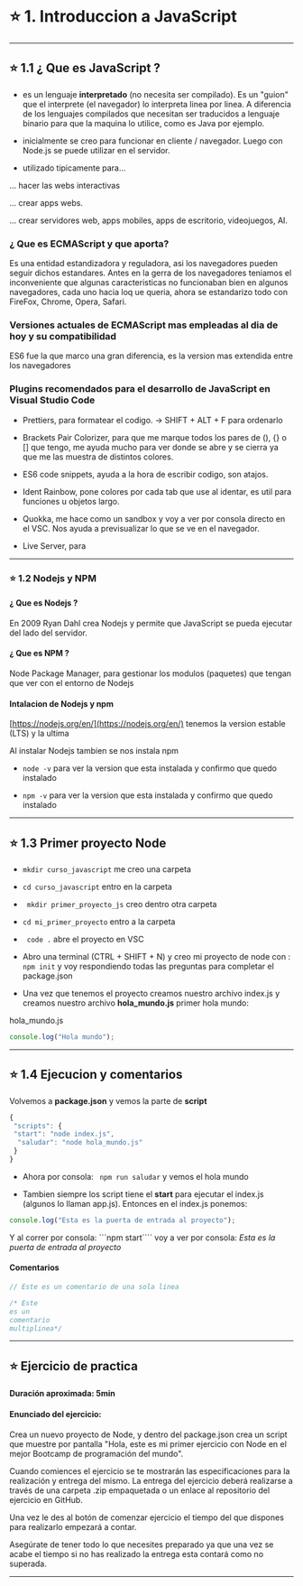 # :star: 1. Introduccion a JavaScript

---

## :star: 1.1 ¿ Que es JavaScript ?

- es un lenguaje **interpretado** (no necesita ser compilado). Es un "guion" que el interprete (el navegador) lo interpreta linea por linea. A diferencia de los lenguajes compilados que necesitan ser traducidos a lenguaje binario para que la maquina lo utilice, como es Java por ejemplo.

- inicialmente se creo para funcionar en cliente / navegador. Luego con Node.js se puede utilizar en el servidor.

- utilizado tipicamente para...

... hacer las webs interactivas

... crear apps webs.

... crear servidores web, apps mobiles, apps de escritorio, videojuegos, AI.

### ¿ Que es ECMAScript y que aporta?

Es una entidad estandizadora y reguladora, asi los navegadores pueden seguir dichos estandares. Antes en la gerra de los navegadores teniamos el inconveniente que algunas caracteristicas no funcionaban bien en algunos navegadores, cada uno hacia loq ue queria, ahora se estandarizo todo con FireFox, Chrome, Opera, Safari.

### Versiones actuales de ECMAScript mas empleadas al dia de hoy y su compatibilidad

ES6 fue la que marco una gran diferencia, es la version mas extendida entre los navegadores

### Plugins recomendados para el desarrollo de JavaScript en Visual Studio Code

- Prettiers, para formatear el codigo. -> SHIFT + ALT + F para ordenarlo

- Brackets  Pair Colorizer, para que me marque todos los pares de (), {} o [] que tengo, me ayuda mucho para ver donde se abre y se cierra ya que me las muestra de distintos colores.

- ES6 code snippets, ayuda a la hora de escribir codigo, son atajos.

- Ident Rainbow, pone colores por cada tab que use al identar, es util para funciones u objetos largo.

- Quokka, me hace como un sandbox y voy a ver por consola directo en el VSC. Nos ayuda a previsualizar lo que se ve en el navegador.

- Live Server, para
 
---

### :star: 1.2 Nodejs y NPM

#### ¿ Que es Nodejs ?

En 2009 Ryan Dahl crea Nodejs y permite que JavaScript se pueda ejecutar del lado del servidor.

#### ¿ Que es NPM ?

Node Package Manager, para gestionar los modulos (paquetes) que tengan que ver con el entorno de Nodejs

#### Intalacion de Nodejs y npm

[https://nodejs.org/en/](https://nodejs.org/en/) tenemos la version estable (LTS) y la ultima

Al instalar Nodejs tambien se nos instala npm

- ```node -v``` para ver la version que esta instalada y confirmo que quedo instalado

- ```npm -v``` para ver la version que esta instalada y confirmo que quedo instalado

---

## :star: 1.3 Primer proyecto Node 

- ```mkdir curso_javascript``` me creo una carpeta

- ```cd curso_javascript``` entro en la carpeta

- ``` mkdir primer_proyecto_js``` creo dentro otra carpeta

- ```cd mi_primer_proyecto``` entro a la carpeta

- ``` code .``` abre el proyecto en VSC

- Abro una terminal (CTRL + SHIFT + N) y creo mi proyecto de node con : ```npm init``` y voy respondiendo todas las preguntas para completar el package.json

- Una vez que tenemos el proyecto creamos nuestro archivo index.js y creamos nuestro archivo **hola_mundo.js** primer hola mundo:

hola_mundo.js
```Javascript
console.log("Hola mundo");
```

---

## :star: 1.4 Ejecucion y comentarios

Volvemos a **package.json** y vemos la parte de **script**

```JavaScript
{
 "scripts": {
 "start": "node index.js",
  "saludar": "node hola_mundo.js"
 }
}
```

- Ahora por consola: 
``` npm run saludar``` y vemos el hola mundo

- Tambien siempre los script tiene el **start** para ejecutar el index.js (algunos lo llaman app.js). Entonces en el index.js ponemos: 
```JavaSCript
console.log("Esta es la puerta de entrada al proyecto");
```

Y al correr por consola: ```npm start```` voy a ver por consola: *Esta es la puerta de entrada al proyecto*

#### Comentarios

```JavaSCript
// Este es un comentario de una sola linea

/* Este 
es un 
comentario
multiplinea*/
```

---

## :star: Ejercicio de practica

#### Duración aproximada: 5min

#### Enunciado del ejercicio:

Crea un nuevo proyecto de Node, y dentro del package.json crea un script que muestre por pantalla "Hola, este es mi primer ejercicio con Node en el mejor Bootcamp de programación del mundo".

Cuando comiences el ejercicio se te mostrarán las especificaciones para la realización y entrega del mismo. La entrega del ejercicio deberá realizarse a través de una carpeta .zip empaquetada o un enlace al repositorio del ejercicio en GitHub.


Una vez le des al botón de comenzar ejercicio el tiempo del que dispones para realizarlo empezará a contar.


Asegúrate de tener todo lo que necesites preparado ya que una vez se acabe el tiempo si no has realizado la entrega esta contará como no superada.

---
